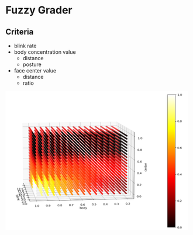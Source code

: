 # Fuzzy Grader

## Criteria

- blink rate
- body concentration value
  - distance
  - posture
- face center value
  - distance
  - ratio

<img src="./fuzzy_mapping.png" alt="mapping with fuzzy logic" width=500 height=380>
